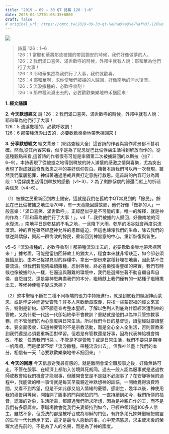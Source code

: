 ```yaml
---
title: "2019 – 09 – 30 QT 詩篇 126：1~6"
date: 2025-04-12T01:08:35+0800
draft: false
# original_url: https://cmtc.tw/2019-09-30-qt-%e8%a9%a9%e7%af%87-126%ef%bc%9a16
---
```


![](/images/qt.jpg)
> 詩篇 126：1\~6  
> 126：1 當耶和華將那些被擄的帶回錫安的時候，我們好像做夢的人。  
> 126：2 我們滿口喜笑、滿舌歡呼的時候，外邦中就有人說：耶和華為他們行了大事！  
> 126：3 耶和華果然為我們行了大事，我們就歡喜。  
> 126：4 耶和華啊，求你使我們被擄的人歸回，好像南地的河水復流。  
> 126：5 流淚撒種的，必歡呼收割！  
> 126：6 那帶種流淚出去的，必要歡歡樂樂地帶禾捆回來！

**1. 經文誦讀**

**2.  今天默想經文**
詩 126：2 我們滿口喜笑、滿舌歡呼的時候，外邦中就有人說：耶和華為他們行了大事！  
126：5 流淚撒種的，必歡呼收割！  
126：6 那帶種流淚出去的，必要歡歡樂樂地帶禾捆回來！

**3. 分享默想經文**
經文背景：（網路查經大全）這首詩的作者與寫作背景都不甚明確。然而,從其內容來看，似乎是為了紀念從巴比倫俘虜生活得到解放而作的。從這種觀點來看,這首詩的作者很有可能是率領第二次被擄歸回的以斯拉（拉7：6\~9）。本詩表現了從被擄之地得到釋放的詩人滿懷的感激之情與喜樂，尤為突出表現了對成就這奇異救恩之神的美好信仰告白。藉著本詩我們可以再一次發現，雖然我們屢屢犯罪，神借著通過懲戒與責打定意施行救恩。這首詩的內容可分為兩段：1.從俘虜生活得到釋放的感動（v1\~3）、2.為了剩餘俘虜的歸還而獻上的祈禱與信念（v4\~6）。

（1）被擄之民重新回到故土錫安，這就是我們在舊約中QT常見到的「餘民」。餘民在巴比倫被擄之地生活70年，有一天竟能回歸故鄉，他們好像「做夢的人」一般喜樂：「滿口喜笑、滿舌歡呼」，正經歷似乎是不可能的事。唯一的解釋，就是神的作為：「耶和華為他們行了大事！」。v4「…我們被擄的人歸回，好像南地的河水復流。」南地平日是乾枯的不毛之地，一旦降下大雨，乾旱的溪谷就會再度洪流滾滾。神的百姓雖然經歷神允許的患難逼迫，但這也煉淨我們的生命，除去我們的悖逆與驕傲，興起一群悔改的餘民，重新回到神旨意的中心，重新恢復與新生。

v5\~6「流淚撒種的，必歡呼收割！那帶種流淚出去的，必要歡歡樂樂地帶禾捆回來！」據考證，可能是當初回歸故土的猶太人，糧食本來就非常缺乏，如今卻必須捱餓忍飢、由本已捉襟見肘的存糧中，拿出一部份來當種籽埋在地裏，因此禁不住要流淚。但我們若能夠繼續撒種，忍耐等候，終必喜樂獲得豐碩的果實。我們有時候也像被擄的人一樣，在逼迫與艱難的環境中，我們是選擇坐著不動自顧自卑自憐、自怨自艾，還是靠神恩典盡我們的本分，繼續獻上我們僅有的一點種子繼續撒出去，等候神使種子變成禾捆？

（2）整本聖經不斷在二種不同極端的張力中持續進行，就是到底我們順服神而蒙恩，或是悖逆神而遭受管教？許多人喜歡斷章取義，只找一些蒙祝福的經文來宣告，特別是新約。卻不願意查考整本聖經，了解以色列人到底為什麼經常遭到神的管教，又為什麼一代接一代卻始終學不會教訓？重點就是他們以為神只管宗教事務，而不管他們的內心態度與日常生活。所以我們今日的基督徒，讀聖經就要讀整本，要全面吸收，知道神要管的不是宗教活動，而是全心全人全生活，否則管教來到我們還是必須要重新面對學習。但若是有管教還是好事，因為代表神給機會悔改，不致「任憑我們行惡」。不管是不是管教？或是日常生活，我們不要只是期待一帆風順，而是學習不斷「流淚撒種，帶種流淚出去」，信靠神並盡上我們的本分，相信有一天「必要歡歡樂樂地帶禾捆回來」！

**4. 今天的回應**
今天信息對我最有感的，就是離開會堂全職服事之後，好像無路可走，不管在服事、在經濟上都陷入苦境與死胡同。過去一般人認為服事就是透過牧師或教會給我們機會才能服事，但離開會堂是不是就不必服事了？在安靜等候的過程中，我能做的唯一事情就是每天早晨親近神默想神的話語，一開始覺得浪費時間，又看不到希望，但是不如此卻又陷入情緒的憂鬱。感謝主，幾年以後，神使用我的禱告與等候，開始開了服事的門與網拍的門，一直持續到如今，我們所傳的福音，認識的對象，生活所需，都超過我們所求所想，因為是神親自作的工，而不是我們有多麼厲害。家職場教會從我們夫妻堅持到如今，已經帶領超過100多人信主，雖然不多，但受洗的都是被呼召成為耶穌的門徒，有許多弟兄姊妹繼續把屬靈的生命一代代傳承下去，這才是最令人感動的事。心中充滿感恩，求主使末後的榮耀大過先前的，不是為了人的名聲，而是為了神的國度。
